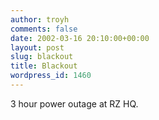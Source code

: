 ```yaml
---
author: troyh
comments: false
date: 2002-03-16 20:10:00+00:00
layout: post
slug: blackout
title: Blackout
wordpress_id: 1460
---
```


3 hour power outage at RZ HQ.
